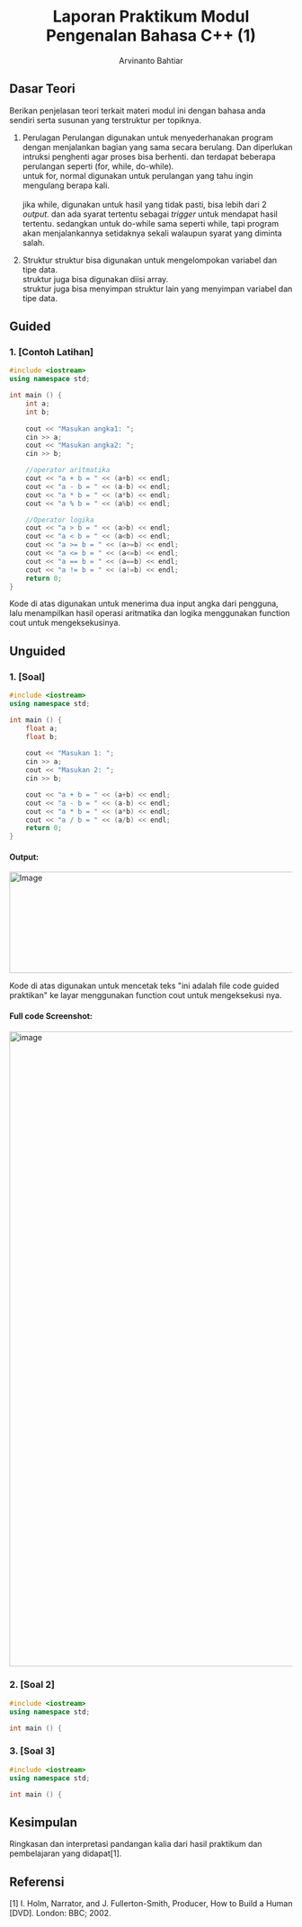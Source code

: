 # <h1 align="center">Laporan Praktikum Modul Pengenalan Bahasa C++ (1)</h1>
<p align="center">Arvinanto Bahtiar</p>

## Dasar Teori

Berikan penjelasan teori terkait materi modul ini dengan bahasa anda sendiri serta susunan yang terstruktur per topiknya.

1. Perulagan
Perulangan digunakan untuk menyederhanakan program dengan menjalankan bagian yang sama secara berulang. Dan diperlukan intruksi penghenti agar proses bisa berhenti.
dan terdapat beberapa perulangan seperti (for, while, do-while).<br>
untuk for, normal digunakan untuk perulangan yang tahu ingin mengulang berapa kali.<br>  
jika while, digunakan untuk hasil yang tidak pasti, bisa lebih dari 2 _output_. dan ada syarat tertentu sebagai _trigger_ untuk mendapat hasil tertentu.
sedangkan untuk do-while sama seperti while, tapi program akan menjalankannya setidaknya sekali walaupun syarat yang diminta salah.

3. Struktur
struktur bisa digunakan untuk mengelompokan variabel dan tipe data.<br>
struktur juga bisa digunakan diisi array.<br>
struktur juga bisa menyimpan struktur lain yang menyimpan variabel dan tipe data.<br>

## Guided 

### 1. [Contoh Latihan]

```C++
#include <iostream>
using namespace std;

int main () {
    int a;
    int b;
    
    cout << "Masukan angka1: ";
    cin >> a;
    cout << "Masukan angka2: ";
    cin >> b;

    //operator aritmatika
    cout << "a + b = " << (a+b) << endl;
    cout << "a - b = " << (a-b) << endl;
    cout << "a * b = " << (a*b) << endl;
    cout << "a % b = " << (a%b) << endl;

    //Operator logika
    cout << "a > b = " << (a>b) << endl;
    cout << "a < b = " << (a<b) << endl;
    cout << "a >= b = " << (a>=b) << endl;
    cout << "a <= b = " << (a<=b) << endl;
    cout << "a == b = " << (a==b) << endl;
    cout << "a != b = " << (a!=b) << endl;
    return 0;
}
```
Kode di atas digunakan untuk menerima dua input angka dari pengguna, lalu menampilkan hasil operasi aritmatika dan logika menggunakan function cout untuk mengeksekusinya.

## Unguided 

### 1. [Soal]

```C++
#include <iostream>
using namespace std;

int main () {
    float a;
    float b;
    
    cout << "Masukan 1: ";
    cin >> a;
    cout << "Masukan 2: ";
    cin >> b;

    cout << "a + b = " << (a+b) << endl;
    cout << "a - b = " << (a-b) << endl;
    cout << "a * b = " << (a*b) << endl;
    cout << "a / b = " << (a/b) << endl;
    return 0;
}
```
#### Output:
<img width="1102" height="180" alt="Image" src="https://github.com/user-attachments/assets/b696477b-896f-441c-a56a-f234e5b59552" />

Kode di atas digunakan untuk mencetak teks "ini adalah file code guided praktikan" ke layar menggunakan function cout untuk mengeksekusi nya.

#### Full code Screenshot:
<img width="1917" height="1130" alt="image" src="https://github.com/user-attachments/assets/123e5b84-a175-4e64-8b75-3581f99e633f" />

### 2. [Soal 2]

```C++
#include <iostream>
using namespace std;

int main () {

```

### 3. [Soal 3]

```C++
#include <iostream>
using namespace std;

int main () {

```


## Kesimpulan
Ringkasan dan interpretasi pandangan kalia dari hasil praktikum dan pembelajaran yang didapat[1].

## Referensi
[1] I. Holm, Narrator, and J. Fullerton-Smith, Producer, How to Build a Human [DVD]. London: BBC; 2002.
